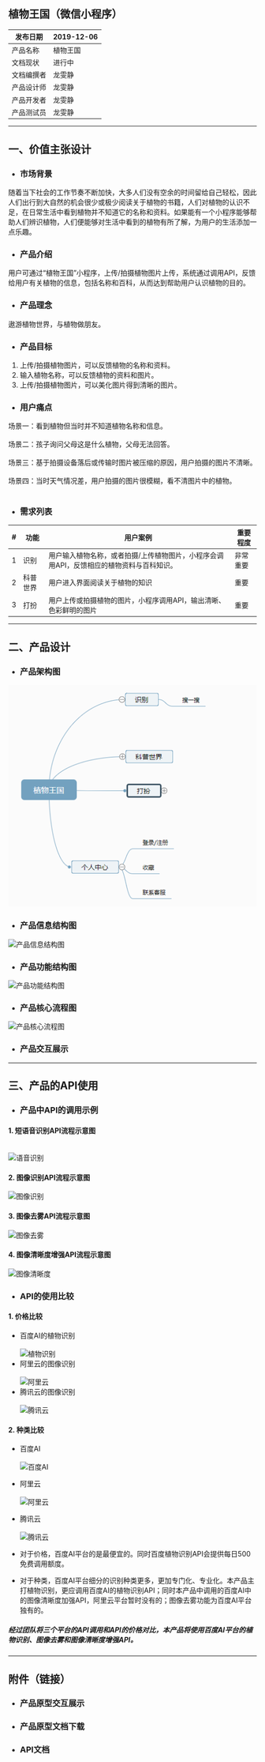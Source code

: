 ## 植物王国（微信小程序）

| 发布日期   | 2019-12-06 |
| ---------- | ---------- |
| 产品名称   | 植物王国   |
| 文档现状   | 进行中     |
| 文档编撰者 | 龙雯静     |
| 产品设计师 | 龙雯静     |
| 产品开发者 | 龙雯静     |
| 产品测试员 | 龙雯静     |

---
## 一、价值主张设计
- ### 市场背景
随着当下社会的工作节奏不断加快，大多人们没有空余的时间留给自己轻松，因此人们出行到大自然的机会很少或极少阅读关于植物的书籍，人们对植物的认识不足，在日常生活中看到植物并不知道它的名称和资料。如果能有一个小程序能够帮助人们辨识植物，人们便能够对生活中看到的植物有所了解，为用户的生活添加一点乐趣。

- ### 产品介绍
用户可通过“植物王国”小程序，上传/拍摄植物图片上传，系统通过调用API，反馈给用户有关植物的信息，包括名称和百科，从而达到帮助用户认识植物的目的。

- ### 产品理念
遨游植物世界，与植物做朋友。

- ### 产品目标
1. 上传/拍摄植物图片，可以反馈植物的名称和资料。
1. 输入植物名称，可以反馈植物的资料和图片。
1. 上传/拍摄植物图片，可以美化图片得到清晰的图片。

- ### 用户痛点
场景一：看到植物但当时并不知道植物名称和信息。<br></br>
场景二：孩子询问父母这是什么植物，父母无法回答。<br></br>
场景三：基于拍摄设备落后或传输时图片被压缩的原因，用户拍摄的图片不清晰。<br></br>
场景四：当时天气情况差，用户拍摄的图片很模糊，看不清图片中的植物。<br></br>

- ### 需求列表
| #   | 功能     | 用户案例                                                                                 | 重要程度 | 
| --- | -------- | ---------------------------------------------------------------------------------------- | -------- | 
| 1   | 识别 | 用户输入植物名称，或者拍摄/上传植物图片，小程序会调用API，反馈相应的植物资料与百科知识。 | 非常重要 | 
| 2   | 科普世界 | 用户进入界面阅读关于植物的知识                                                           | 重要     | 
| 3   | 打扮 | 用户上传或拍摄植物的图片，小程序调用API，输出清晰、色彩鲜明的图片                        | 重要     |

---

## 二、产品设计

- ### 产品架构图
![产品架构图](https://github.com/wemching/API_ML_AI/blob/master/%E4%BA%A7%E5%93%81%E6%9E%B6%E6%9E%84%E5%9B%BE.png)

- ### 产品信息结构图
![产品信息结构图](https://images.gitee.com/uploads/images/2019/1208/220353_f684a612_1831522.png "屏幕截图.png")

- ### 产品功能结构图
![产品功能结构图](https://images.gitee.com/uploads/images/2019/1208/221631_1f0b461d_1831522.png "屏幕截图.png")

- ### 产品核心流程图
![产品核心流程图](https://images.gitee.com/uploads/images/2019/1208/225012_1afc6e1d_1831522.png "屏幕截图.png")

- ### 产品交互展示

---
## 三、产品的API使用

- ### 产品中API的调用示例
#### 1. 短语音识别API流程示意图<br></br>
![语音识别](https://images.gitee.com/uploads/images/2019/1208/234750_03b9f543_1831522.png "屏幕截图.png")
#### 2. 图像识别API流程示意图
![图像识别](https://images.gitee.com/uploads/images/2019/1208/235451_b2b6b58d_1831522.png "屏幕截图.png")
#### 3. 图像去雾API流程示意图
![图像去雾](https://images.gitee.com/uploads/images/2019/1208/235909_63db7f1d_1831522.png "屏幕截图.png")
#### 4. 图像清晰度增强API流程示意图
![图像清晰度](https://images.gitee.com/uploads/images/2019/1209/000223_a2531acf_1831522.png "屏幕截图.png")

- ### API的使用比较
#### 1. 价格比较
- 百度AI的植物识别<br></br>
![植物识别](https://images.gitee.com/uploads/images/2019/1209/003422_83803fb1_1831522.png "屏幕截图.png")
- 阿里云的图像识别<br></br>
![阿里云](https://images.gitee.com/uploads/images/2019/1209/003537_e0210bde_1831522.png "屏幕截图.png")
- 腾讯云的图像识别<br></br>
![腾讯云](https://images.gitee.com/uploads/images/2019/1209/003702_a494beb7_1831522.png "屏幕截图.png")

#### 2. 种类比较
- 百度AI<br></br>
![百度AI](https://images.gitee.com/uploads/images/2019/1209/001934_c396f625_1831522.png "屏幕截图.png")
- 阿里云<br></br>
![阿里云](https://images.gitee.com/uploads/images/2019/1209/002025_3d2efb48_1831522.png "屏幕截图.png")
- 腾讯云<br></br>
![腾讯云](https://images.gitee.com/uploads/images/2019/1209/002907_da8f749a_1831522.png "屏幕截图.png")

- 对于价格，百度AI平台的是最便宜的。同时百度植物识别API会提供每日500免费调用额度。
- 对于种类，百度AI平台细分的识别种类更多，更加专门化、专业化。本产品主打植物识别，更应调用百度AI的植物识别API；同时本产品中调用的百度AI中的图像清晰度加强API，阿里云平台暂时没有的；图像去雾功能为百度AI平台独有的。
##### 经过团队将三个平台的API调用和API的价格对比，本产品将使用百度AI平台的植物识别、图像去雾和图像清晰度增强API。
---
## 附件（链接）

- ### 产品原型交互展示
- ### 产品原型文档下载
- ### API文档
